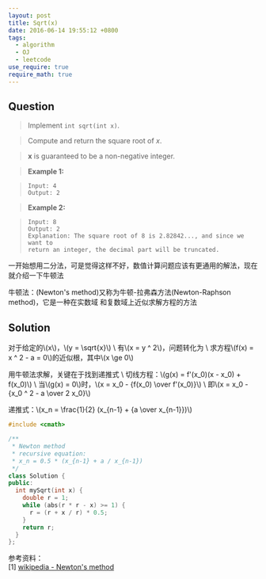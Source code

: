 ```yaml
---
layout: post
title: Sqrt(x)
date: 2016-06-14 19:55:12 +0800
tags:
  - algorithm
  - OJ
  - leetcode
use_require: true
require_math: true
---
```


Question
--------

> Implement `int sqrt(int x)`.

> Compute and return the square root of *x*.

> **x** is guaranteed to be a non-negative integer.

> **Example 1:**

>     Input: 4
>     Output: 2

> **Example 2:**

>     Input: 8
>     Output: 2
>     Explanation: The square root of 8 is 2.82842..., and since we want to
>     return an integer, the decimal part will be truncated.

一开始想用二分法，可是觉得这样不好，数值计算问题应该有更通用的解法，现在就介绍一下牛顿法

牛顿法：(Newton's method)又称为牛顿-拉弗森方法(Newton-Raphson method)，它是一种在实数域
和复数域上近似求解方程的方法

Solution
--------

对于给定的\\(x\\)，\\(y = \sqrt{x}\\) \\
有\\(x = y ^ 2\\)，问题转化为 \\
求方程\\(f(x) = x ^ 2 - a = 0\\)的近似根，其中\\(x \ge 0\\)

用牛顿法求解，关键在于找到递推式 \\
切线方程：\\(g(x) = f'(x_0)(x - x_0) + f(x_0)\\) \\
当\\(g(x) = 0\\)时，\\(x = x_0 - {f(x_0) \over f'(x_0)}\\) \\
即\\(x = x_0 - {x_0 ^ 2 - a \over 2 x_0}\\)

递推式：\\(x_n = \frac{1}{2} (x_{n-1} + {a \over x_{n-1}})\\)

```cpp
#include <cmath>

/**
 * Newton method
 * recursive equation:
 * x_n = 0.5 * (x_{n-1} + a / x_{n-1})
 */
class Solution {
public:
  int mySqrt(int x) {
    double r = 1;
    while (abs(r * r - x) >= 1) {
      r = (r + x / r) * 0.5;
    }
    return r;
  }
};
```

参考资料：  
[1] [wikipedia - Newton's method](https://en.wikipedia.org/wiki/Newton%27s_method)
